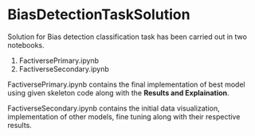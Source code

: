 # BiasDetectionTaskSolution
Solution for Bias detection classification task has been carried out in two notebooks.
1. FactiversePrimary.ipynb
2. FactiverseSecondary.ipynb

FactiversePrimary.ipynb contains the final implementation of best model using given skeleton code along with the **Results and Explaination**.

FactiverseSecondary.ipynb contains the initial data visualization, implementation of other models, fine tuning along with their respective results.

